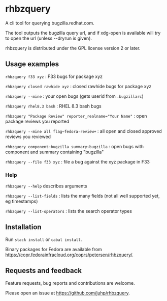 # rhbzquery

A cli tool for querying bugzilla.redhat.com.

The tool outputs the bugzilla query url,
and if xdg-open is available will try to open the url
(unless --dryrun is given).

rhbzquery is distributed under the GPL license version 2 or later.

## Usage examples

`rhbzquery f33 xyz` : F33 bugs for package xyz

`rhbzquery closed rawhide xyz` : closed rawhide bugs for package xyz

`rhbzquery --mine` : your open bugs (gets userid from `.bugzillarc`)

`rhbzquery rhel8.3 bash` : RHEL 8.3 bash bugs

`rhbzquery "Package Review" reporter_realname="Your Name"` : open package reviews you reported

`rhbzquery --mine all flag~fedora-review+` : all open and closed approved reviews you reviewed

`rhbzquery component~bugzilla summary~bugzilla` : open bugs with component and summary containing "bugzilla"

`rhbzquery --file f33 xyz` : file a bug against the xyz package in F33

### Help
`rhbzquery --help` describes arguments

`rhbzquery --list-fields` : lists the many fields (not all well supported yet, eg timestamps)

`rhbzquery --list-operators` : lists the search operator types

## Installation
Run `stack install` or `cabal install`.

Binary packages for Fedora are available from <https://copr.fedorainfracloud.org/coprs/petersen/rhbzquery/>.

## Requests and feedback
Feature requests, bug reports and contributions are welcome.

Please open an issue at <https://github.com/juhp/rhbzquery>.

